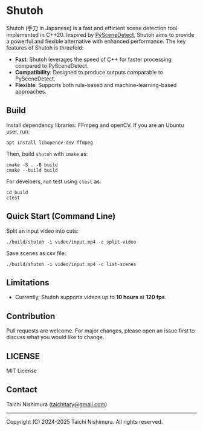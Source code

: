 # Shutoh
Shutoh (手刀 in Japanese) is a fast and efficient scene detection tool implemented in C++20.
Inspired by [PySceneDetect](https://github.com/Breakthrough/PySceneDetect), Shutoh aims to provide a powerful and flexible alternative with enhanced performance. The key features of Shutoh is threefold:
- **Fast**: Shutoh leverages the speed of C++ for faster processing compared to PySceneDetect.
- **Compatibility**: Designed to produce outputs comparable to PySceneDetect.
- **Flexible**: Supports both rule-based and machine-learning-based approaches.

## Build
Install dependency libraries: FFmpeg and openCV. If you are an Ubuntu user, run:
```
apt install libopencv-dev ffmpeg
```
Then, build `shutoh` with `cmake` as:
```
cmake -S . -B build
cmake --build build
```
For develoers, run test using `ctest` as:
```
cd build
ctest
```

## Quick Start (Command Line)
Split an input video into cuts:
```
./build/shutoh -i video/input.mp4 -c split-video
```
Save scenes as csv file:
```
./build/shutoh -i video/input.mp4 -c list-scenes
```

## Limitations
- Currently, Shutoh supports videos up to **10 hours** at **120 fps**.

## Contribution
Pull requests are welcome. For major changes, please open an issue first to discuss what you would like to change.

## LICENSE
MIT License

## Contact
Taichi Nishimura ([taichitary@gmail.com](taichitary@gmail.com))

----------------------------------------------------------
Copyright (C) 2024-2025 Taichi Nishimura.
All rights reserved.